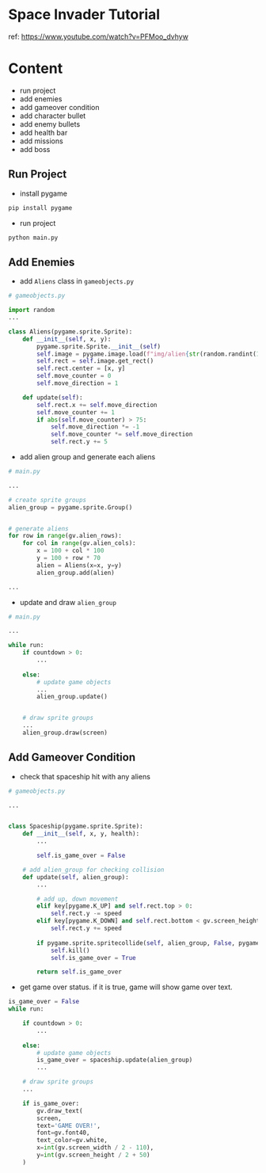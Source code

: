 # Space Invader Tutorial

ref:  https://www.youtube.com/watch?v=PFMoo_dvhyw 

# Content
- run project 
- add enemies
- add gameover condition
- add character bullet
- add enemy bullets
- add health bar
- add missions
- add boss


## Run Project
- install pygame
```sh
pip install pygame
```

- run project
```sh
python main.py
```

## Add Enemies
- add `Aliens` class in `gameobjects.py`
```py
# gameobjects.py

import random
...

class Aliens(pygame.sprite.Sprite):
	def __init__(self, x, y):
		pygame.sprite.Sprite.__init__(self)
		self.image = pygame.image.load(f"img/alien{str(random.randint(1, 5))}.png")
		self.rect = self.image.get_rect()
		self.rect.center = [x, y]
		self.move_counter = 0
		self.move_direction = 1

	def update(self):
		self.rect.x += self.move_direction
		self.move_counter += 1
		if abs(self.move_counter) > 75:
			self.move_direction *= -1
			self.move_counter *= self.move_direction
            self.rect.y += 5

```

- add alien group and generate each aliens
```py
# main.py

... 

# create sprite groups
alien_group = pygame.sprite.Group()


# generate aliens
for row in range(gv.alien_rows):
    for col in range(gv.alien_cols):
        x = 100 + col * 100
        y = 100 + row * 70
        alien = Aliens(x=x, y=y)
        alien_group.add(alien)

... 

```

- update and draw `alien_group`
```py
# main.py

...

while run:
    if countdown > 0:
        ...
    
    else:
        # update game objects 
        ... 
        alien_group.update()


    # draw sprite groups
    ...
    alien_group.draw(screen)

``` 

## Add Gameover Condition
- check that spaceship hit with any aliens
```py
# gameobjects.py

...


class Spaceship(pygame.sprite.Sprite):
    def __init__(self, x, y, health):
        ...

        self.is_game_over = False

    # add alien_group for checking collision
    def update(self, alien_group):
        ...

        # add up, down movement
        elif key[pygame.K_UP] and self.rect.top > 0:
            self.rect.y -= speed        
        elif key[pygame.K_DOWN] and self.rect.bottom < gv.screen_height:
            self.rect.y += speed            
            
        if pygame.sprite.spritecollide(self, alien_group, False, pygame.sprite.collide_mask):
            self.kill()
            self.is_game_over = True

        return self.is_game_over

```

- get game over status. if it is true, game will show game over text.
```py
is_game_over = False
while run:

    if countdown > 0:
        ...
    
    else:
        # update game objects            
        is_game_over = spaceship.update(alien_group)
        ...

    # draw sprite groups
    ...

    if is_game_over:
        gv.draw_text(
        screen,
        text='GAME OVER!', 
        font=gv.font40, 
        text_color=gv.white, 
        x=int(gv.screen_width / 2 - 110), 
        y=int(gv.screen_height / 2 + 50)
    )

```